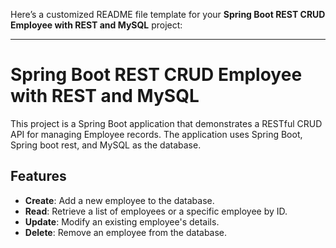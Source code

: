 Here’s a customized README file template for your **Spring Boot REST CRUD Employee with REST and MySQL** project:

---

# Spring Boot REST CRUD Employee with REST and MySQL

This project is a Spring Boot application that demonstrates a RESTful CRUD API for managing Employee records. The application uses Spring Boot, Spring boot rest, and MySQL as the database.

## Features

- **Create**: Add a new employee to the database.
- **Read**: Retrieve a list of employees or a specific employee by ID.
- **Update**: Modify an existing employee's details.
- **Delete**: Remove an employee from the database.
